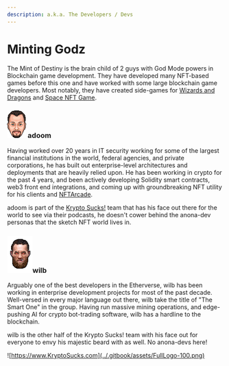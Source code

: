 ```yaml
---
description: a.k.a. The Developers / Devs
---
```


# Minting Godz

The Mint of Destiny is the brain child of 2 guys with God Mode powers in Blockchain game development. They have developed many NFT-based games before this one and have worked with some large blockchain game developers. Most notably, they have created side-games for [Wizards and Dragons](https://wnd.game) and [Space NFT Game](https://spacenft.game).

### ![](../.gitbook/assets/Face.png) adoom

Having worked over 20 years in IT security working for some of the largest financial institutions in the world, federal agencies, and private corporations, he has built out enterprise-level architectures and deployments that are heavily relied upon. He has been working in crypto for the past 4 years, and been actively developing Solidity smart contracts, web3 front end integrations, and coming up with groundbreaking NFT utility for his clients and [NFTArcade](https://nftarca.de).

adoom is part of the [Krypto Sucks!](https://www.kryptosucks.com) team that has his face out there for the world to see via their podcasts, he doesn't cower behind the anona-dev personas that the sketch NFT world lives in.

### ![](../.gitbook/assets/01-small.png)wilb

Arguably one of the best developers in the Etherverse, wilb has been working in enterprise development projects for most of the past decade. Well-versed in every major language out there, wilb take the title of "The Smart One" in the group. Having run massive mining operations, and edge-pushing AI for crypto bot-trading software, wilb has a hardline to the blockchain.

wilb is the other half of the Krypto Sucks! team with his face out for everyone to envy his majestic beard with as well. No anona-devs here!

![https://www.KryptoSucks.com](../.gitbook/assets/FullLogo-100.png)
